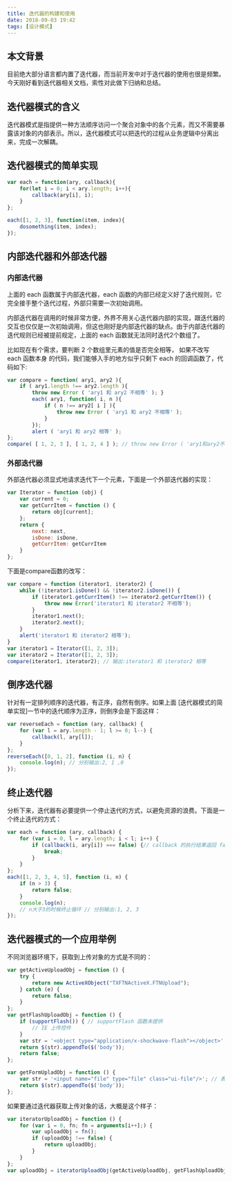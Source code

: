 ```yaml
---
title: 迭代器的构建和使用
date: 2018-09-03 19:42
tags: [设计模式]
---
```


## 本文背景

目前绝大部分语言都内置了迭代器，而当前开发中对于迭代器的使用也很是频繁。今天刚好看到迭代器相关文档，索性对此做下归纳和总结。
<!-- more -->

## 迭代器模式的含义

迭代器模式是指提供一种方法顺序访问一个聚合对象中的各个元素，而又不需要暴露该对象的内部表示。所以，迭代器模式可以把迭代的过程从业务逻辑中分离出来，完成一次解耦。

## 迭代器模式的简单实现

```javascript
var each = function(ary, callback){
    for(let i = 0; i < ary.length; i++){
        callback(ary[i], i);
    }
};

each([1, 2, 3], function(item, index){
    dosomething(item, index);
});
```

## 内部迭代器和外部迭代器

### 内部迭代器

上面的 each 函数属于内部迭代器，each 函数的内部已经定义好了迭代规则，它完全接手整个迭代过程，外部只需要一次初始调用。

内部迭代器在调用的时候非常方便，外界不用关心迭代器内部的实现，跟迭代器的交互也仅仅是一次初始调用，但这也刚好是内部迭代器的缺点。由于内部迭代器的迭代规则已经被提前规定，上面的 each 函数就无法同时迭代2个数组了。

比如现在有个需求，要判断 2 个数组里元素的值是否完全相等， 如果不改写 each 函数本身 的代码，我们能够入手的地方似乎只剩下 each 的回调函数了，代码如下:

```javascript
var compare = function( ary1, ary2 ){
    if ( ary1.length !== ary2.length ){
        throw new Error ( 'ary1 和 ary2 不相等' ); }
        each( ary1, function( i, n ){
            if ( n !== ary2[ i ] ){
                throw new Error ( 'ary1 和 ary2 不相等' );
            }
        });
        alert ( 'ary1 和 ary2 相等' );
};
compare( [ 1, 2, 3 ], [ 1, 2, 4 ] ); // throw new Error ( 'ary1和ary2不相等' );
```

### 外部迭代器

外部迭代器必须显式地请求迭代下一个元素，下面是一个外部迭代器的实现：

```javascript
var Iterator = function (obj) {
    var current = 0;
    var getCurrItem = function () {
        return obj[current];
    };
    return {
        next: next,
        isDone: isDone,
        getCurrItem: getCurrItem
    }
};
```

下面是compare函数的改写：

```javascript
var compare = function (iterator1, iterator2) {
    while (!iterator1.isDone() && !iterator2.isDone()) {
        if (iterator1.getCurrItem() !== iterator2.getCurrItem()) {
            throw new Error('iterator1 和 iterator2 不相等');
        }
        iterator1.next();
        iterator2.next();
    }
    alert('iterator1 和 iterator2 相等');
}
var iterator1 = Iterator([1, 2, 3]);
var iterator2 = Iterator([1, 2, 3]);
compare(iterator1, iterator2); // 输出:iterator1 和 iterator2 相等
```

## 倒序迭代器

针对有一定排列顺序的迭代器，有正序，自然有倒序。如果上面 [迭代器模式的简单实现]一节中的迭代顺序为正序，则倒序会是下面这样：

```javascript
var reverseEach = function (ary, callback) {
    for (var l = ary.length - 1; l >= 0; l--) {
        callback(l, ary[l]);
    }
};
reverseEach([0, 1, 2], function (i, n) {
    console.log(n); // 分别输出:2, 1 ,0
});
```

## 终止迭代器

分析下来，迭代器有必要提供一个停止迭代的方式，以避免资源的浪费。下面是一个终止迭代的方式：

```javascript
var each = function (ary, callback) {
    for (var i = 0, l = ary.length; i < l; i++) {
        if (callback(i, ary[i]) === false) {// callback 的执行结果返回 false，提前终止迭代
            break;
        }
    }
};
each([1, 2, 3, 4, 5], function (i, n) {
    if (n > 3) {
        return false;
    }
    console.log(n);
    // n大于3的时候终止循环 // 分别输出:1, 2, 3
});
```

## 迭代器模式的一个应用举例

不同浏览器环境下，获取到上传对象的方式是不同的：

```javascript
var getActiveUploadObj = function () {
    try {
        return new ActiveXObject("TXFTNActiveX.FTNUpload");
    } catch (e) {
        return false;
    }
};
var getFlashUploadObj = function () {
    if (supportFlash()) { // supportFlash 函数未提供
        // IE 上传控件
    }
    var str = '<object type="application/x-shockwave-flash"></object>';
    return $(str).appendTo($('body'));
    return false;
};

var getFormUpladObj = function () {
    var str = '<input name="file" type="file" class="ui-file"/>'; // 表单上传
    return $(str).appendTo($('body'));
};
```

如果要通过迭代器获取上传对象的话，大概是这个样子：

```javascript
var iteratorUploadObj = function () {
    for (var i = 0, fn; fn = arguments[i++];) {
        var uploadObj = fn();
        if (uploadObj !== false) {
            return uploadObj;
        }
    }
};
var uploadObj = iteratorUploadObj(getActiveUploadObj, getFlashUploadObj, getFormUpladObj);
```